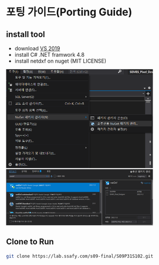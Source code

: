 # 포팅 가이드(Porting Guide)

## install tool

- download [VS 2019](https://my.visualstudio.com/Downloads?q=visual%20studio%202019&wt.mc_id=o~msft~vscom~older-downloads)
- install C# .NET framwork 4.8
- install netdxf on nuget (MIT LICENSE)
<img src="./image/install_nuget.PNG" width="400"/>
<img src="./image/install_nuget2.PNG" width="400"/>

## Clone to Run

```bash
git clone https://lab.ssafy.com/s09-final/S09P31S102.git
```


